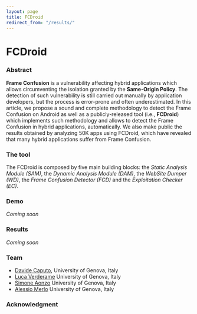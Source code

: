 ```yaml
---
layout: page
title: FCDroid
redirect_from: "/results/"
---
```

# FCDroid

### Abstract
**Frame Confusion** is a vulnerability affecting hybrid applications which allows circumventing the isolation granted by the **Same-Origin Policy**. The detection of such vulnerability is still carried out manually by application developers, but the process is error-prone and often underestimated. In this article, we propose a sound and complete methodology to detect the Frame Confusion on Android as well as a publicly-released tool (i.e., **FCDroid**) which implements such methodology and allows to detect the Frame Confusion in hybrid applications, automatically. We also make public the results obtained by analyzing 50K apps using FCDroid, which have revealed that many hybrid applications suffer from Frame Confusion.


### The tool
The FCDroid is composed by five main building blocks: the *Static Analysis Module (SAM)*, the *Dynamic Analysis Module (DAM)*, the *WebSite Dumper (WD)*, the *Frame Confusion Detector (FCD)* and the *Exploitation Checker (EC)*.

### Demo
*Coming soon*

### Results
*Coming soon*

### Team
* [Davide Caputo](http://csec.it/people/davide_caputo), University of Genova, Italy
* [Luca Verderame](www.talos-sec.com)  University of Genova, Italy
* [Simone Aonzo](http://csec.it/people/simone_aonzo)  University of Genova, Italy
* [Alessio Merlo](http://csec.it/people/alessio_merlo)  University of Genova, Italy

### Acknowledgment
